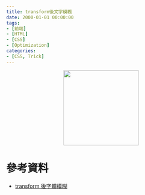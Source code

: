 ```yaml
---
title: transform後文字模糊
date: 2000-01-01 00:00:00
tags:
- [前端]
- [HTML]
- [CSS]
- [Optimization]
categories: 
- [CSS, Trick]
---
```


<div style="display:flex;justify-content:center;">
  <img style="object-fit:cover;" src='/images/' width='200px' height='200px' />
</div>



# 參考資料

- [transform 後字體模糊](https://www.google.com/search?q=transfrom+%E5%AD%97%E7%B3%8A&oq=transfrom+%E5%AD%97%E7%B3%8A&aqs=chrome..69i57.6747j0j7&sourceid=chrome&ie=UTF-8)